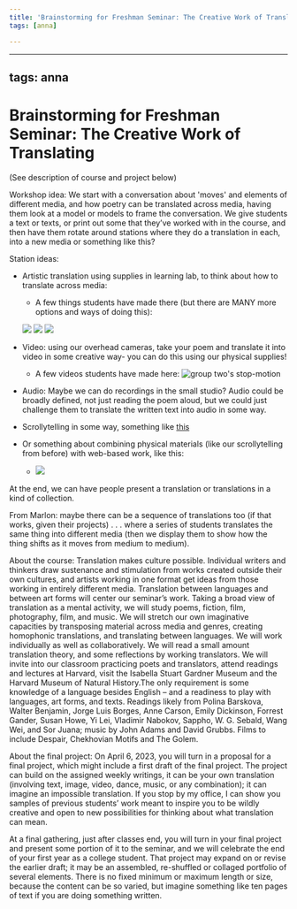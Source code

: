 ```yaml
---
title: 'Brainstorming for Freshman Seminar: The Creative Work of Translating'
tags: [anna]

---
```


---
tags: anna
---


# Brainstorming for Freshman Seminar: The Creative Work of Translating

(See description of course and project below)

Workshop idea:
We start with a conversation about 'moves' and elements of different media, and how poetry can be translated across media, having them look at a model or models to frame the conversation.
We give students a text or texts, or print out some that they’ve worked with in the course, and then have them rotate around stations where they do a translation in each, into a new media or something like this?

Station ideas:
- Artistic translation using supplies in learning lab, to think about how to translate across media:
    - A few things students have made there (but there are MANY more options and ways of doing this):
    
    ![](https://i.imgur.com/OJZcpG2.jpg)
    ![](https://i.imgur.com/XLh3O2f.jpg)
    ![](https://i.imgur.com/sq45Lhh.jpg)


    


- Video: using our overhead cameras, take your poem and translate it into video in some creative way- you can do this using our physical supplies! 

     - A few videos students have made here:
        ![group two's stop-motion](https://i.imgur.com/YDWUMAQ.gif)
- Audio: Maybe we can do recordings in the small studio? Audio could be broadly defined, not just reading the poem aloud, but we could just challenge them to translate the written text into audio in some way.
- Scrollytelling in some way, something like [this](https://storymaps.arcgis.com/stories/91a61c352b9844ebb3a2fad9db218707)
- Or something about combining physical materials (like our scrollytelling from before) with web-based work, like this:
    - ![](https://i.imgur.com/hu4gWKS.jpg)


At the end, we can have people present a translation or translations in a kind of collection.

From Marlon:
maybe there can be a sequence of translations too (if that works, given their projects) . . . where a series of students translates the same thing into different media (then we display them to show how the thing shifts as it moves from medium to medium). 




About the course:
Translation makes culture possible. Individual writers and thinkers draw sustenance and stimulation from works created outside their own cultures, and artists working in one format get ideas from those working in entirely different media. Translation between languages and between art forms will center our seminar’s work. Taking a broad view of translation as a mental activity, we will study poems, fiction, film, photography, film, and music. We will stretch our own imaginative capacities by transposing material across media and genres, creating homophonic translations, and translating between languages. We will work individually as well as collaboratively. We will read a small amount translation theory, and some reflections by working translators. We will invite into our classroom practicing poets and translators, attend readings and lectures at Harvard, visit the Isabella Stuart Gardner Museum and the Harvard Museum of Natural History.The only requirement is some knowledge of a language besides English – and a readiness to play with languages, art forms, and texts. Readings likely from Polina Barskova, Walter Benjamin, Jorge Luis Borges, Anne Carson, Emily Dickinson, Forrest Gander, Susan Howe, Yi Lei, Vladimir Nabokov, Sappho, W. G. Sebald, Wang Wei, and Sor Juana; music by John Adams and David Grubbs. Films to include Despair, Chekhovian Motifs and The Golem.

About the final project:
On April 6, 2023, you will turn in a proposal for a final project, which might include a first draft of the final project. The project can build on the assigned weekly writings, it can be your own translation (involving text, image, video, dance, music, or any combination); it can imagine an impossible translation.  If you stop by my office, I can show you samples of previous students’ work meant to inspire you to be wildly creative and open to new possibilities for thinking about what translation can mean.
 

At a final gathering, just after classes end, you will turn in your final project and present some portion of it to the seminar, and we will celebrate the end of your first year as a college student. That project may expand on or revise the earlier draft; it may be an assembled, re-shuffled or collaged portfolio of several elements. There is no fixed minimum or maximum length or size, because the content can be so varied, but imagine something like ten pages of text if you are doing something written.